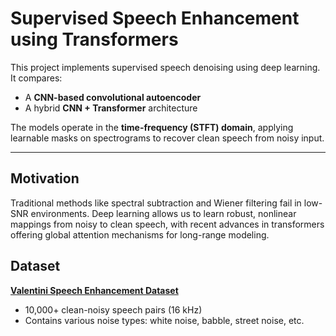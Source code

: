 # Supervised Speech Enhancement using Transformers

This project implements supervised speech denoising using deep learning. It compares:
- A **CNN-based convolutional autoencoder**
- A hybrid **CNN + Transformer** architecture

The models operate in the **time-frequency (STFT) domain**, applying learnable masks on spectrograms to recover clean speech from noisy input.

---

## Motivation

Traditional methods like spectral subtraction and Wiener filtering fail in low-SNR environments. Deep learning allows us to learn robust, nonlinear mappings from noisy to clean speech, with recent advances in transformers offering global attention mechanisms for long-range modeling.

## Dataset

**[Valentini Speech Enhancement Dataset](https://datashare.ed.ac.uk/handle/10283/1942)**  
- 10,000+ clean-noisy speech pairs (16 kHz)
- Contains various noise types: white noise, babble, street noise, etc.



